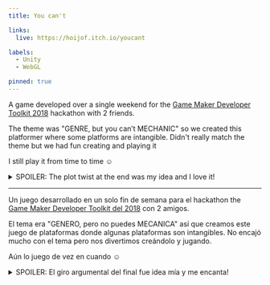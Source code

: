 ```yaml
---
title: You can't

links:
  live: https://hoijof.itch.io/youcant

labels:
  - Unity
  - WebGL

pinned: true
---
```


A game developed over a single weekend for the [Game Maker Developer Toolkit 2018][1] hackathon with 2 friends.

The theme was "GENRE, but you can’t MECHANIC" so we created this platformer where some platforms are intangible. Didn't really match the theme but we had fun creating and playing it

I still play it from time to time ☺️

<details>
  <summary>SPOILER: The plot twist at the end was my idea and I love it!</summary>

  Your primary instinct, if you're videogame literate, is to avoid the weird animals that cross your way but eventually you'll touch one... and kill it. You may think you killed it by stepping on it but with time you'll see they die as soon as you touch them no matter how. If you pay attention you'll even notice your score goes up every time that happens.

  At the end you can see this sequence: https://youtu.be/EFoffeq-BlA

  Now try to pass the game without killing any Wombat, now **that's the challenge**. It is possible, though, I made it twice 💃
</details>

---

Un juego desarrollado en un solo fin de semana para el hackathon the [Game Maker Developer Toolkit del 2018][1] con 2 amigos.

El tema era "GENERO, pero no puedes MECANICA" así que creamos este juego de plataformas donde algunas plataformas son intangibles. No encajó mucho con el tema pero nos divertimos creándolo y jugando.

Aún lo juego de vez en cuando ☺️

<details>
  <summary>SPOILER: El giro argumental del final fue idea mía y me encanta!</summary>

  Tu instinto primario, si estás familiarizado con videojuegos, es evitar a los extraños animales que se cruzan en tu camino pero eventualmente tocarás uno... y lo matarás. Puede que pienses que lo mataste pisándolo pero tarde o temprano verás que mueren en cuanto los tocas, no importa cómo. Si prestas atención incluso notarás que tu puntuación sube cada vez que eso ocurre.

  Al final puedes ver esta secuencia: https://youtu.be/EFoffeq-BlA

  Ahora intenta pasar el juego sin matar ningún Wombat, **eso si que es un reto**. Aunque es posible, yo lo conseguí en dos ocasiones  💃
</details>

[1]: https://itch.io/jam/gmtk-2018
